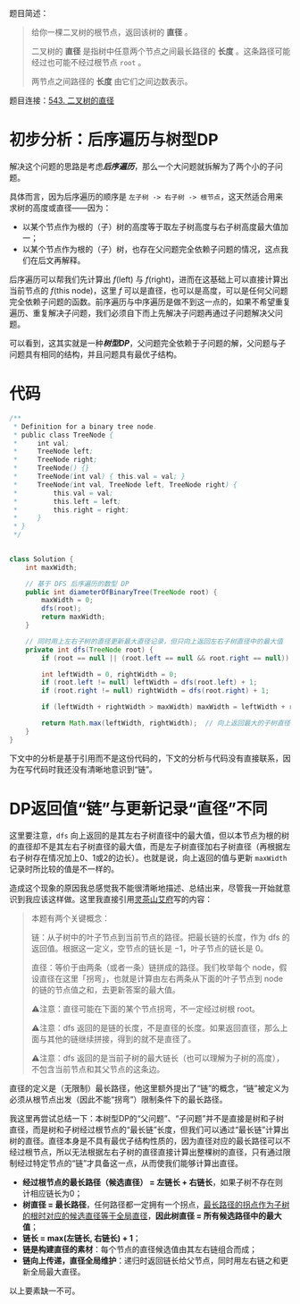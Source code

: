题目简述：

> 给你一棵二叉树的根节点，返回该树的 **直径** 。
>
> 二叉树的 **直径** 是指树中任意两个节点之间最长路径的 **长度** 。这条路径可能经过也可能不经过根节点 `root` 。
>
> 两节点之间路径的 **长度** 由它们之间边数表示。

题目连接：[543. 二叉树的直径](https://leetcode.cn/problems/diameter-of-binary-tree/)

# 初步分析：后序遍历与树型DP

解决这个问题的思路是考虑***后序遍历***，那么一个大问题就拆解为了两个小的子问题。

具体而言，因为后序遍历的顺序是 `左子树 -> 右子树 -> 根节点`，这天然适合用来求树的高度或直径——因为：

- 以某个节点作为根的（子）树的高度等于取左子树高度与右子树高度最大值加一；
- 以某个节点作为根的（子）树，也存在父问题完全依赖子问题的情况，这点我们在后文再解释。

后序遍历可以帮我们先计算出 $f(\text{left)}$ 与 $f(\text{right})$，进而在这基础上可以直接计算出当前节点的 $f(\text{this node})$，这里 $f$ 可以是直径，也可以是高度，可以是任何父问题完全依赖子问题的函数。前序遍历与中序遍历是做不到这一点的，如果不希望重复遍历、重复解决子问题，我们必须自下而上先解决子问题再通过子问题解决父问题。

可以看到，这其实就是一种***树型DP***，父问题完全依赖于子问题的解，父问题与子问题具有相同的结构，并且问题具有最优子结构。

# 代码

```java
/**
 * Definition for a binary tree node.
 * public class TreeNode {
 *     int val;
 *     TreeNode left;
 *     TreeNode right;
 *     TreeNode() {}
 *     TreeNode(int val) { this.val = val; }
 *     TreeNode(int val, TreeNode left, TreeNode right) {
 *         this.val = val;
 *         this.left = left;
 *         this.right = right;
 *     }
 * }
 */

 
class Solution {
    int maxWidth;

    // 基于 DFS 后序遍历的数型 DP
    public int diameterOfBinaryTree(TreeNode root) {
        maxWidth = 0;
        dfs(root);
        return maxWidth;
    }

    // 同时用上左右子树的直径更新最大直径记录，但只向上返回左右子树直径中的最大值
    private int dfs(TreeNode root) {
        if (root == null || (root.left == null && root.right == null)) return 0;

        int leftWidth = 0, rightWidth = 0;
        if (root.left != null) leftWidth = dfs(root.left) + 1;
        if (root.right != null) rightWidth = dfs(root.right) + 1;

        if (leftWidth + rightWidth > maxWidth) maxWidth = leftWidth + rightWidth;  // 更新 maxWidth

        return Math.max(leftWidth, rightWidth);  // 向上返回最大的子树直径，即“链”的长度
    }
}
```

下文中的分析是基于引用而不是这份代码的，下文的分析与代码没有直接联系，因为在写代码时我还没有清晰地意识到“链”。

# DP返回值“链”与更新记录“直径”不同

这里要注意，`dfs` 向上返回的是其左右子树直径中的最大值，但以本节点为根的树的直径却不是其左右子树直径的最大值，而是左子树直径加右子树直径（再根据左右子树存在情况加上0、1或2的边长）。也就是说，向上返回的值与更新 `maxWidth` 记录时所比较的值是不一样的。

造成这个现象的原因我总感觉我不能很清晰地描述、总结出来，尽管我一开始就意识到我应该这样做。这里我直接引用[灵茶山艾府](https://leetcode.cn/problems/diameter-of-binary-tree/solutions/2227017/shi-pin-che-di-zhang-wo-zhi-jing-dpcong-taqma/)写的内容：

> 本题有两个关键概念：
>
> 链：从子树中的叶子节点到当前节点的路径。把最长链的长度，作为 dfs 的返回值。根据这一定义，空节点的链长是 −1，叶子节点的链长是 0。
>
> 直径：等价于由两条（或者一条）链拼成的路径。我们枚举每个 node，假设直径在这里「拐弯」，也就是计算由左右两条从下面的叶子节点到 node 的链的节点值之和，去更新答案的最大值。
>
> ⚠注意：直径可能在下面的某个节点拐弯，不一定经过树根 root。
>
> ⚠注意：dfs 返回的是链的长度，不是直径的长度。如果返回直径，那么上面与其他的链继续拼接，得到的就不是直径了。
>
> ⚠注意：dfs 返回的是当前子树的最大链长（也可以理解为子树的高度），不包含当前节点和其父节点的这条边。
>

直径的定义是（无限制）最长路径，他这里额外提出了“链”的概念，“链”被定义为必须从根节点出发（因此不能“拐弯”）限制条件下的最长路径。

我这里再尝试总结一下：本树型DP的“父问题”、“子问题”并不是直接是树和子树直径，而是树和子树经过根节点的“最长链”长度，但我们可以通过“最长链”计算出树的直径。直径本身是不具有最优子结构性质的，因为直径对应的最长路径可以不经过根节点，所以无法根据左右子树的直径直接计算出整棵树的直径，只有通过限制经过特定节点的“链”才具备这一点，从而使我们能够计算出直径。

- **经过根节点的最长路径（候选直径） = 左链长 + 右链长**，如果子树不存在则计相应链长为0；
- **树直径 = 最长路径**，任何路径都一定拥有一个拐点，<u>最长路径的拐点作为子树的根时对应的候选直径等于全局直径</u>，**因此树直径 = 所有候选路径中的最大值**；
- **链长 = max(左链长, 右链长) + 1**；
- **链是构建直径的素材**：每个节点的直径候选值由其左右链组合而成；
- **链向上传递，直径全局维护**：递归时返回链长给父节点，同时用左右链之和更新全局最大直径。

以上要素缺一不可。
